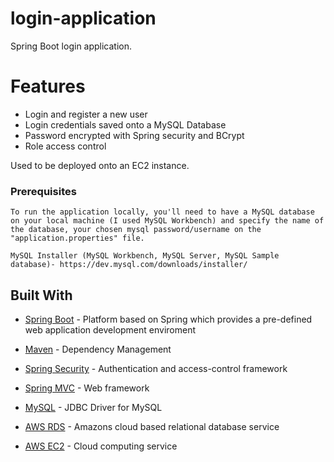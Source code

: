 # login-application
Spring Boot login application.

# Features
* Login and register a new user
* Login credentials saved onto a MySQL Database
* Password encrypted with Spring security and BCrypt
* Role access control

Used to be deployed onto an EC2 instance.

### Prerequisites
```
To run the application locally, you'll need to have a MySQL database on your local machine (I used MySQL Workbench) and specify the name of the database, your chosen mysql password/username on the "application.properties" file.

MySQL Installer (MySQL Workbench, MySQL Server, MySQL Sample database)- https://dev.mysql.com/downloads/installer/ 

```
## Built With
* [Spring Boot](https://spring.io/projects/spring-boot) - Platform based on Spring which provides a pre-defined web application development enviroment
* [Maven](https://maven.apache.org/) - Dependency Management
* [Spring Security](https://mvnrepository.com/artifact/org.springframework.security/spring-security-core) - Authentication and access-control framework
* [Spring MVC](https://mvnrepository.com/artifact/org.springframework/spring-webmvc) - Web framework
* [MySQL](https://mvnrepository.com/artifact/mysql/mysql-connector-java) - JDBC Driver for MySQL


* [AWS RDS](https://aws.amazon.com/rds/) - Amazons cloud based relational database service
* [AWS EC2](https://aws.amazon.com/ec2/) - Cloud computing service

